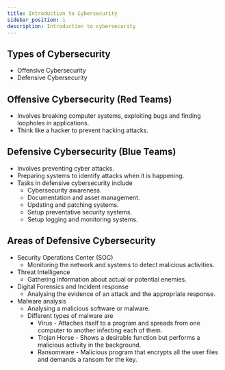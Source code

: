 ```yaml
---
title: Introduction to Cybersecurity
sidebar_position: 1
description: Introduction to cybersecurity
---
```


## Types of Cybersecurity
- Offensive Cybersecurity
- Defensive Cybersecurity

## Offensive Cybersecurity (Red Teams)
- Involves breaking computer systems, exploiting bugs and finding loopholes in applications.
- Think like a hacker to prevent hacking attacks.

## Defensive Cybersecurity (Blue Teams)
- Involves preventing cyber attacks.
- Preparing systems to identify attacks when it is happening.
- Tasks in defensive cybersecurity include
    - Cybersecurity awareness.
    - Documentation and asset management.
    - Updating and patching systems.
    - Setup preventative security systems.
    - Setup logging and monitoring systems.

## Areas of Defensive Cybersecurity
- Security Operations Center (SOC)
    - Monitoring the network and systems to detect malicious activities.
- Threat Intelligence
    - Gathering information about actual or potential enemies.
- Digital Forensics and Incident response
    - Analysing the evidence of an attack and the appropriate response.
- Malware analysis
    - Analysing a malicious software or malware.
    - Different types of malware are
        - Virus - Attaches itself to a program and spreads from one computer to another infecting each of them.
        - Trojan Horse - Shows a desirable function but performs a malicious activity in the background.
        - Ransomware - Malicious program that encrypts all the user files and demands a ransom for the key.

